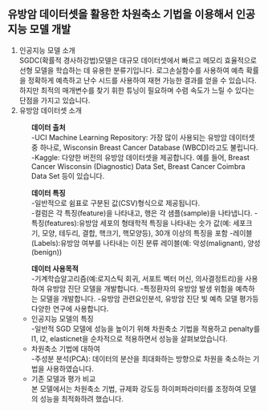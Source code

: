 <h2>유방암 데이터셋을 활용한 차원축소 기법을 이용해서 인공지능 모델 개발</h2>
<ol>
  <li>인공지능 모델 소개</li>
   SGDC(확률적 경사하강법)모델은 대규모 데이터셋에서 빠르고 메모리 효율적으로 선형 모델을 학습하는 데 유용한 분류기입니다. 
   로그손실함수를 사용하여 예측 확률을 정확하게 예측하고 난수 시드를 사용하여 재현 가능한 결과를 얻을 수 있습니다. 하지만 최적의
   매개변수를 찾기 휘한 튜닝이 필요하며 수렴 속도가 느릴 수 있다는 단점을 가지고 있습니다.
  <li>유방암 데이터셋 소개</li>
     <ul><strong> 데이터 출처</strong> <br>
         -UCI Machine Learning Repository: 가장 많이 사용되는 유방암 데이터셋 중 하나로,  Wisconsin Breast Cancer Database (WBCD)라고도 불립니다.<br>
         -Kaggle: 다양한 버전의 유방암 데이터셋을 제공합니다. 예를 들어, Breast Cancer Wisconsin (Diagnostic) Data Set, Breast Cancer Coimbra Data Set 등이 있습니다.<br>
     </ul>
     <ul><strong> 데이터 특징</strong><br>
        -일반적으로 쉼표로 구분된 값(CSV)형식으로 제공됩니다.<br>
        -컬럼은 각 특징(feature)을 나타내고, 행은 각 샘플(sample)을 나타냅니다.
        -특징(features):유방암 세포의 형태학적 특징을 나타내는 숫가 값(예: 세포크기, 모양, 테두리, 결합, 핵크기, 핵모양등), 30개 이상의 특징을 포함
        -레이블(Labels):유방암 여부를 나타내는 이진 분류 레이블(예: 악성(malignant), 양성(benign))
    </ul>  
      <ul><strong> 데이터 사용목적</strong><br>
        -기계학습알고리즘(예:로지스틱 회귀, 서포트 벡터 머신, 의사결정트리)을 사용하여 유방암 진단 모델을 개발합니다.
        -특정환자의 유방암 발생 위험을 예측하는 모델을 개발합니다.
        -유방암 관련요인분석, 유방암 진단 빛 예측 모델 평가등 다양한 연구에 사용합니다.
 <li>인공지능 모델의 특징</li>
        -일반적 SGD 모델에 성능을 높이기 위해 차원축소 기법을 적용하고 penalty를 l1, l2, elasticnet을 순차적으로 적용하면서 성능을 살펴보았습니다.
 <li>차원축소 기법에 대하여</li>
        -주성분 분석(PCA): 데이터의 분산을 최대화하는 방향으로 차원을 축소하는 기법을 사용하였습니다.
<li> 기존 모델과 평가 비교</li>
        본 모델에서는 차원축소 기법, 규제화 강도등 하이퍼파라미터를 조정하여 모델의 성능을 최적화하려 했습니다.
 </ol>

